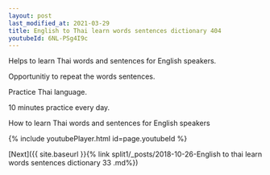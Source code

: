 ```yaml
---
layout: post
last_modified_at: 2021-03-29
title: English to Thai learn words sentences dictionary 404 
youtubeId: 6NL-PSg4I9c
---
```

 
 
Helps to learn Thai words and sentences for English speakers.

Opportunitiy to repeat the words sentences. 

Practice Thai language. 
 
10 minutes practice every day. 
 
How to learn Thai words and sentences for English speakers 
 
{% include youtubePlayer.html id=page.youtubeId %}
 
 
[Next]({{ site.baseurl }}{% link  split1/_posts/2018-10-26-English to thai learn words sentences dictionary 33 .md%})
 
